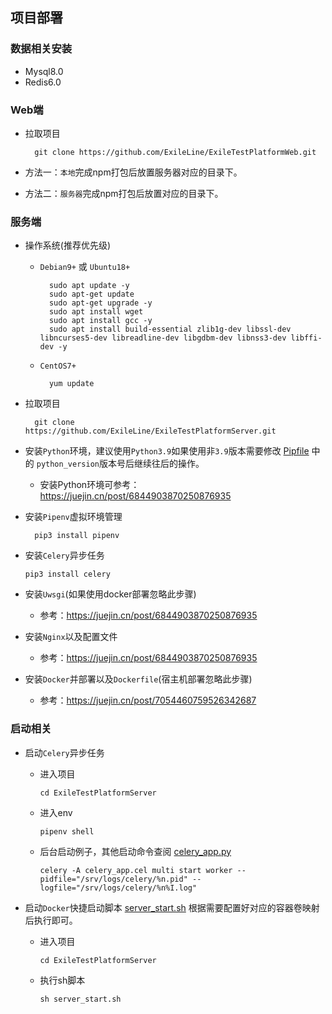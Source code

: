 ## 项目部署

### 数据相关安装

- Mysql8.0
- Redis6.0

### Web端

- 拉取项目

        git clone https://github.com/ExileLine/ExileTestPlatformWeb.git

- 方法一：`本地`完成npm打包后放置服务器对应的目录下。
- 方法二：`服务器`完成npm打包后放置对应的目录下。

### 服务端

- 操作系统(推荐优先级)
    - `Debian9+` 或 `Ubuntu18+`

            sudo apt update -y
            sudo apt-get update
            sudo apt-get upgrade -y
            sudo apt install wget
            sudo apt install gcc -y
            sudo apt install build-essential zlib1g-dev libssl-dev libncurses5-dev libreadline-dev libgdbm-dev libnss3-dev libffi-dev -y

    - `CentOS7+`

            yum update

- 拉取项目

        git clone https://github.com/ExileLine/ExileTestPlatformServer.git


- 安装`Python`环境，建议使用`Python3.9`如果使用非`3.9`版本需要修改 [Pipfile](Pipfile) 中的 `python_version`版本号后继续往后的操作。
    - 安装Python环境可参考：https://juejin.cn/post/6844903870250876935


- 安装`Pipenv`虚拟环境管理

        pip3 install pipenv

- 安装`Celery`异步任务

      pip3 install celery


- 安装`Uwsgi`(如果使用docker部署忽略此步骤)
    - 参考：https://juejin.cn/post/6844903870250876935


- 安装`Nginx`以及配置文件
    - 参考：https://juejin.cn/post/6844903870250876935


- 安装`Docker`并部署以及`Dockerfile`(宿主机部署忽略此步骤)
    - 参考：https://juejin.cn/post/7054460759526342687

### 启动相关

- 启动`Celery`异步任务
    - 进入项目

          cd ExileTestPlatformServer

    - 进入env

          pipenv shell

    - 后台启动例子，其他启动命令查阅 [celery_app.py](celery_app.py)

          celery -A celery_app.cel multi start worker --pidfile="/srv/logs/celery/%n.pid" --logfile="/srv/logs/celery/%n%I.log"


- 启动`Docker`快捷启动脚本 [server_start.sh](server_start.sh) 根据需要配置好对应的容器卷映射后执行即可。
    - 进入项目

          cd ExileTestPlatformServer

    - 执行sh脚本

          sh server_start.sh